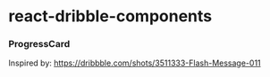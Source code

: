 # react-dribble-components

### ProgressCard
Inspired by: https://dribbble.com/shots/3511333-Flash-Message-011